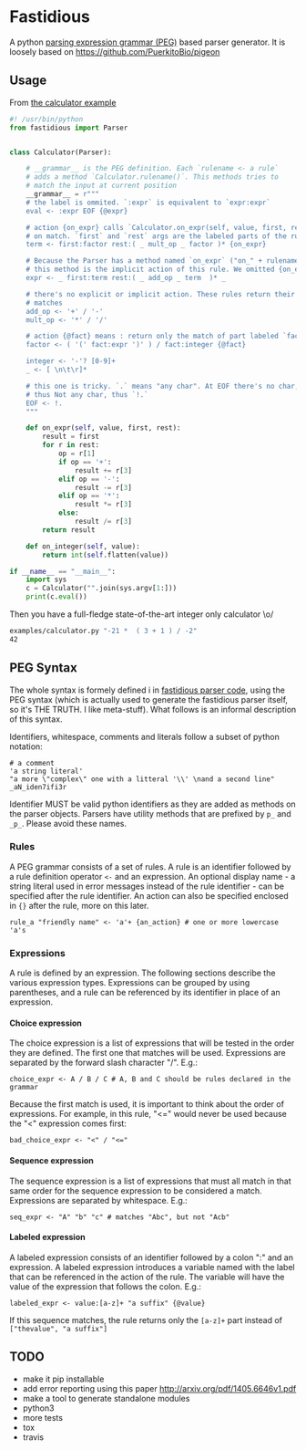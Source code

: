 # Fastidious
A python [parsing expression grammar (PEG)](https://en.wikipedia.org/wiki/Parsing_expression_grammar) based parser generator.
It is loosely based on https://github.com/PuerkitoBio/pigeon

## Usage
From [the calculator example](examples/calculator.py)

```python
#! /usr/bin/python
from fastidious import Parser


class Calculator(Parser):

    # __grammar__ is the PEG definition. Each `rulename <- a rule`
    # adds a method `Calculator.rulename()`. This methods tries to
    # match the input at current position
    __grammar__ = r"""
    # the label is ommited. `:expr` is equivalent to `expr:expr`
    eval <- :expr EOF {@expr}

    # action {on_expr} calls `Calculator.on_expr(self, value, first, rest)`
    # on match. `first` and `rest` args are the labeled parts of the rule
    term <- first:factor rest:( _ mult_op _ factor )* {on_expr}

    # Because the Parser has a method named `on_expr` ("on_" + rulename)
    # this method is the implicit action of this rule. We omitted {on_expr}
    expr <- _ first:term rest:( _ add_op _ term  )* _

    # there's no explicit or implicit action. These rules return their exact
    # matches
    add_op <- '+' / '-'
    mult_op <- '*' / '/'

    # action {@fact} means : return only the match of part labeled `fact`.
    factor <- ( '(' fact:expr ')' ) / fact:integer {@fact}

    integer <- '-'? [0-9]+
    _ <- [ \n\t\r]*

    # this one is tricky. `.` means "any char". At EOF there's no char,
    # thus Not any char, thus `!.`
    EOF <- !.
    """

    def on_expr(self, value, first, rest):
        result = first
        for r in rest:
            op = r[1]
            if op == '+':
                result += r[3]
            elif op == '-':
                result -= r[3]
            elif op == '*':
                result *= r[3]
            else:
                result /= r[3]
        return result

    def on_integer(self, value):
        return int(self.flatten(value))

if __name__ == "__main__":
    import sys
    c = Calculator("".join(sys.argv[1:]))
    print(c.eval())
```
Then you have a full-fledge state-of-the-art integer only calculator \o/

```sh
examples/calculator.py "-21 *  ( 3 + 1 ) / -2"
42
```
## PEG Syntax
The whole syntax is formely defined i in [fastidious parser code](fastidious/parser.py), using the PEG syntax (which is actually used to generate the fastidious parser itself, so it's THE TRUTH. I like meta-stuff). What follows is an informal description of this syntax.

Identifiers, whitespace, comments and literals follow a subset of python notation:

```
# a comment
'a string literal'
"a more \"complex\" one with a litteral '\\' \nand a second line"
_aN_iden7ifi3r
```
Identifier MUST be valid python identifiers as they are added as methods on the parser objects. Parsers have utility methods that are prefixed by `p_` and `_p_`. Please avoid these names.

### Rules

A PEG grammar consists of a set of rules. A rule is an identifier followed by a rule definition operator `<-` and an expression. An optional display name - a string literal used in error messages instead of the rule identifier - can be specified after the rule identifier. An action can also be specified enclosed in `{}` after the rule, more on this later.

```
rule_a "friendly name" <- 'a'+ {an_action} # one or more lowercase 'a's
```

### Expressions

A rule is defined by an expression. The following sections describe the various expression types. Expressions can be grouped by using parentheses, and a rule can be referenced by its identifier in place of an expression.

#### Choice expression

The choice expression is a list of expressions that will be tested in the order they are defined. The first one that matches will be used. Expressions are separated by the forward slash character "/". E.g.:
```
choice_expr <- A / B / C # A, B and C should be rules declared in the grammar
```
Because the first match is used, it is important to think about the order of expressions. For example, in this rule, "<=" would never be used because the "<" expression comes first:
```
bad_choice_expr <- "<" / "<="
```

#### Sequence expression

The sequence expression is a list of expressions that must all match in that same order for the sequence expression to be considered a match. Expressions are separated by whitespace. E.g.:

```
seq_expr <- "A" "b" "c" # matches "Abc", but not "Acb"
```

#### Labeled expression

A labeled expression consists of an identifier followed by a colon ":" and an expression. A labeled expression introduces a variable named with the label that can be referenced in the action of the rule. The variable will have the value of the expression that follows the colon. E.g.:

```
labeled_expr <- value:[a-z]+ "a suffix" {@value}
```
If this sequence matches, the rule returns only the `[a-z]+` part instead of `["thevalue", "a suffix"]`


## TODO
- make it pip installable
- add error reporting using this paper http://arxiv.org/pdf/1405.6646v1.pdf
- make a tool to generate standalone modules
- python3
- more tests
- tox
- travis


